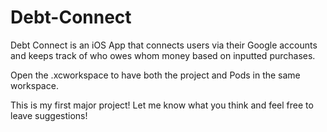 # Debt-Connect
Debt Connect is an iOS App that connects users via their Google accounts and keeps track of who owes whom
money based on inputted purchases.


Open the .xcworkspace to have both the project and Pods in the same workspace. 

This is my first major project! Let me know what you think and feel free to leave suggestions!
